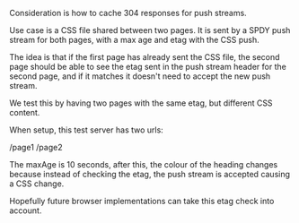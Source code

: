 Consideration is how to cache 304 responses for push streams.

Use case is a CSS file shared between two pages. It is sent by a SPDY push stream for both pages, with a max age and etag with the CSS push.

The idea is that if the first page has already sent the CSS file, the second page should be able to see the etag sent in the push stream
header for the second page, and if it matches it doesn't need to accept the new push stream.

We test this by having two pages with the same etag, but different CSS content.

When setup, this test server has two urls:

/page1
/page2

The maxAge is 10 seconds, after this, the colour of the heading changes because instead of checking the etag,
the push stream is accepted causing a CSS change.

Hopefully future browser implementations can take this etag check into account.



